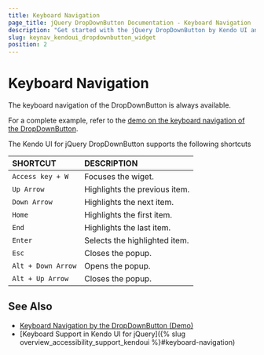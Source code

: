 ```yaml
---
title: Keyboard Navigation
page_title: jQuery DropDownButton Documentation - Keyboard Navigation
description: "Get started with the jQuery DropDownButton by Kendo UI and learn about the accessibility support it provides through its keyboard navigation functionality."
slug: keynav_kendoui_dropdownbutton_widget
position: 2
---
```


# Keyboard Navigation

The keyboard navigation of the DropDownButton is always available.

For a complete example, refer to the [demo on the keyboard navigation of the DropDownButton](https://demos.telerik.com/kendo-ui/dropdownbutton/keyboard-navigation).

The Kendo UI for jQuery DropDownButton supports the following shortcuts

| SHORTCUT						| DESCRIPTION				                                                        |
|:---                 |:---                                                                                |
| `Access key + W`    | Focuses the wiget.                                                                 |
| `Up Arrow`          | Highlights the previous item.                                                      |
| `Down Arrow`        | Highlights the next item.                                                          |
| `Home`              | Highlights the first item.                                                         |
| `End`               | Highlights the last item.                                                          |
| `Enter`             | Selects the highlighted item.                                                      |
| `Esc`               | Closes the popup.                                                                  |
| `Alt + Down Arrow`  | Opens the popup.                                                                   |
| `Alt + Up Arrow`    | Closes the popup.  

## See Also

* [Keyboard Navigation by the DropDownButton (Demo)](https://demos.telerik.com/kendo-ui/dropdownbutton/keyboard-navigation)
* [Keyboard Support in Kendo UI for jQuery]({% slug overview_accessibility_support_kendoui %}#keyboard-navigation)
